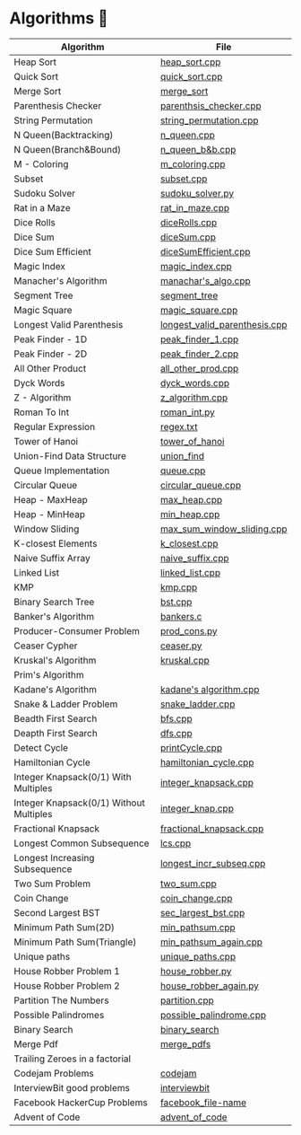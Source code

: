 # Algorithms  :book:


| Algorithm | File  |
| --------- | ----- |
| Heap Sort | [heap_sort.cpp](https://github.com/ithink20/Algorithms/blob/master/heap_sort.cpp) |
| Quick Sort | [quick_sort.cpp](https://github.com/ithink20/Algorithms/blob/master/quick_sort.cpp) |
| Merge Sort | [merge_sort](https://github.com/ithink20/Algorithms/blob/master/merge_sort.cpp) |
| Parenthesis Checker | [parenthsis_checker.cpp](https://github.com/ithink20/Algorithms/blob/master/parenthesis_checker.cpp) |
| String Permutation | [string_permutation.cpp](https://github.com/ithink20/Algorithms/blob/master/Backtracking/String_Permutation.cpp) |
| N Queen(Backtracking) | [n_queen.cpp](https://github.com/ithink20/Algorithms/blob/master/Backtracking/N_queen_problem.cpp) |
| N Queen(Branch&Bound) | [n_queen_b&b.cpp](https://github.com/ithink20/Algorithms/blob/master/Backtracking/N_queens(Branch%26Bound).cpp) |
| M - Coloring | [m_coloring.cpp](https://github.com/ithink20/Algorithms/blob/master/Backtracking/m_coloring.cpp) |
| Subset | [subset.cpp](https://github.com/ithink20/Algorithms/blob/master/Backtracking/subset.cpp) |
| Sudoku Solver | [sudoku_solver.py](https://github.com/ithink20/Algorithms/blob/master/Backtracking/sudoku_solver.py) |
| Rat in a Maze | [rat_in_maze.cpp](https://github.com/ithink20/Algorithms/blob/master/Backtracking/rat_in_maze.cpp) |
| Dice Rolls | [diceRolls.cpp](https://github.com/ithink20/Algorithms/blob/master/Backtracking/diceRolls.cpp) |
| Dice Sum | [diceSum.cpp](https://github.com/ithink20/Algorithms/blob/master/Backtracking/diceSum.cpp) |
| Dice Sum Efficient | [diceSumEfficient.cpp](https://github.com/ithink20/Algorithms/blob/master/Backtracking/diceSum_efficient.cpp) |
| Magic Index | [magic_index.cpp](https://github.com/ithink20/Algorithms/blob/master/magic_index.cpp) |
| Manacher's Algorithm | [manachar's_algo.cpp](https://github.com/ithink20/Algorithms/blob/master/Manacher's%20Algorithm.cpp) |
| Segment Tree | [segment_tree](https://github.com/ithink20/Algorithms/tree/master/SegmentTree) |
| Magic Square | [magic_square.cpp](https://github.com/ithink20/Algorithms/blob/master/magic_square.cpp) |
| Longest Valid Parenthesis | [longest_valid_parenthesis.cpp](https://github.com/ithink20/Algorithms/blob/master/longestValidParenthesis.cpp) |
| Peak Finder - 1D | [peak_finder_1.cpp](https://github.com/ithink20/Algorithms/blob/master/PeakFinder_1D.cpp) |
| Peak Finder - 2D | [peak_finder_2.cpp](https://github.com/ithink20/Algorithms/blob/master/PeakFinder_2D.cpp) |
| All Other Product | [all_other_prod.cpp](https://github.com/ithink20/Algorithms/blob/master/all_other_product.cpp) |
| Dyck Words | [dyck_words.cpp](https://github.com/ithink20/Algorithms/blob/master/DyckWords.cpp) |
| Z - Algorithm | [z_algorithm.cpp](https://github.com/ithink20/Algorithms/blob/master/Z-Algorithm.cpp) |
| Roman To Int | [roman_int.py](https://github.com/ithink20/Algorithms/blob/master/roman_to_int.py) |
| Regular Expression | [regex.txt](https://github.com/ithink20/Algorithms/blob/master/regex.txt) |
| Tower of Hanoi | [tower_of_hanoi](https://github.com/ithink20/Algorithms/blob/master/tower_of_hanoi.cpp) |
| Union-Find Data Structure | [union_find](https://github.com/ithink20/Algorithms/tree/master/Union-Find) |
| Queue Implementation | [queue.cpp](https://github.com/ithink20/Algorithms/blob/master/queue.cpp) |
| Circular Queue | [circular_queue.cpp](https://github.com/ithink20/Algorithms/blob/master/circular_queue.cpp)|
| Heap - MaxHeap | [max_heap.cpp](https://github.com/ithink20/Algorithms/blob/master/max_heap.cpp) |
| Heap - MinHeap | [min_heap.cpp](https://github.com/ithink20/Algorithms/blob/master/min_heap.cpp) |
| Window Sliding | [max_sum_window_sliding.cpp](https://github.com/ithink20/Algorithms/blob/master/max_sum(window_sliding).cpp) |
| K-closest Elements | [k_closest.cpp](https://github.com/ithink20/Algorithms/blob/master/k-closestElements.cpp) |
| Naive Suffix Array | [naive_suffix.cpp](https://github.com/ithink20/Algorithms/blob/master/naive_suffix_array.cpp) |  
| Linked List | [linked_list.cpp](https://github.com/ithink20/Algorithms/blob/master/creating_linkedlist.cpp) |
| KMP | [kmp.cpp](https://github.com/ithink20/Algorithms/blob/master/KMP.cpp) |
| Binary Search Tree | [bst.cpp](https://github.com/ithink20/Algorithms/blob/master/BinarySeachTree.cpp) |
| Banker's Algorithm | [bankers.c](https://github.com/ithink20/Algorithms/blob/master/Banker's%20Algorithms.c) |
| Producer-Consumer Problem | [prod_cons.py](https://github.com/ithink20/Algorithms/blob/master/Python/producer_consumer.py) |
| Ceaser Cypher | [ceaser.py](https://github.com/ithink20/Algorithms/blob/master/Python/ceaser_cypher.py) |
| Kruskal's Algorithm |[kruskal.cpp](https://github.com/ithink20/Algorithms/blob/master/Graph/kruskal.cpp) |
| Prim's Algorithm | []() |
| Kadane's Algorithm | [kadane's algorithm.cpp](https://github.com/ithink20/Algorithms/blob/master/longest_subarray_sum(kedane_algo).py) |
| Snake & Ladder Problem | [snake_ladder.cpp](https://github.com/ithink20/Algorithms/blob/master/Graph/snake%26ladder.cpp) |
| Beadth First Search | [bfs.cpp](https://github.com/ithink20/Algorithms/blob/master/Graph/BFS.cpp) |
| Deapth First Search | [dfs.cpp](https://github.com/ithink20/Algorithms/blob/master/Graph/DFS.cpp) |
| Detect Cycle | [printCycle.cpp](https://github.com/ithink20/Algorithms/blob/master/Graph/printCycle.cpp) |
|Hamiltonian Cycle | [hamiltonian_cycle.cpp](https://github.com/ithink20/Algorithms/blob/master/Graph/hamiltonian_cycle.cpp) |
| Integer Knapsack(0/1) With Multiples | [integer_knapsack.cpp](https://github.com/ithink20/Algorithms/blob/master/DP/Integer_knapsack.cpp) |
| Integer Knapsack(0/1) Without Multiples | [integer_knap.cpp](https://github.com/ithink20/Algorithms/blob/master/DP/integer_knapsack(No%20Multiple).cpp) |
| Fractional Knapsack | [fractional_knapsack.cpp](https://github.com/ithink20/Algorithms/blob/master/DP/fractional_knapsack.cpp) |
| Longest Common Subsequence | [lcs.cpp](https://github.com/ithink20/Algorithms/blob/master/DP/LongestCommonSubsequence.cpp) |
| Longest Increasing Subsequence | [longest_incr_subseq.cpp](https://github.com/ithink20/Algorithms/blob/master/DP/Longest_Increasing_Subseq.cpp) |
| Two Sum Problem | [two_sum.cpp](https://github.com/ithink20/Algorithms/blob/master/two_sum_problem.cpp) |
| Coin Change | [coin_change.cpp](https://github.com/ithink20/Algorithms/blob/master/DP/coin_change_DP.cpp) |
|Second Largest BST| [sec_largest_bst.cpp](https://github.com/ithink20/Algorithms/blob/master/getSecondLargestBST.cpp) |
| Minimum Path Sum(2D) | [min_pathsum.cpp](https://github.com/ithink20/Algorithms/blob/master/DP/minimum_path_sum.cpp) |
|Minimum Path Sum(Triangle) | [min_pathsum_again.cpp](https://github.com/ithink20/Algorithms/blob/master/DP/minimum_path_sum_again.cpp)|
| Unique paths | [unique_paths.cpp](https://github.com/ithink20/Algorithms/blob/master/DP/unique_paths.cpp) |
| House Robber Problem 1 | [house_robber.py](https://github.com/ithink20/Algorithms/blob/master/DP/house_robber.py) |
| House Robber Problem 2 | [house_robber_again.py](https://github.com/ithink20/Algorithms/blob/master/DP/house_robber_again.py) |
| Partition The Numbers | [partition.cpp](https://github.com/ithink20/Algorithms/blob/master/partition_the_numbers.cpp) |
| Possible Palindromes | [possible_palindrome.cpp](https://github.com/ithink20/Algorithms/blob/master/possible_palindrome.cpp) |
| Binary Search | [binary_search](https://github.com/ithink20/Algorithms/tree/master/binary_search) |
| Merge Pdf | [merge_pdfs](https://github.com/ithink20/Algorithms/tree/master/merge_pdfs) |
| Trailing Zeroes in a factorial | []() |
| Codejam Problems | [codejam](https://github.com/ithink20/Algorithms/tree/master/c_j) |
| InterviewBit good problems | [interviewbit](https://github.com/ithink20/Algorithms/tree/master/InterviewBit) |
| Facebook HackerCup Problems | [facebook_file-name]() |
| Advent of Code | [advent_of_code](https://github.com/ithink20/Algorithms/tree/master/ADC)|
